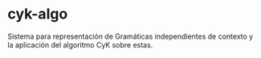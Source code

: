 # cyk-algo
Sistema para representación de Gramáticas independientes de contexto y la aplicación del algoritmo CyK sobre estas.
